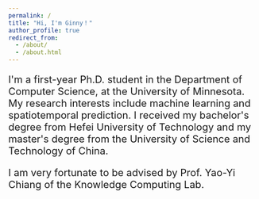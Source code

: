 ```yaml
---
permalink: /
title: "Hi, I'm Ginny！"
author_profile: true
redirect_from: 
  - /about/
  - /about.html
---
```


<p style="font-size:20px;">I'm a first-year Ph.D. student in the Department of Computer Science, at the University of Minnesota. My research interests include machine learning and spatiotemporal prediction. I received my bachelor's degree from Hefei University of Technology and my master's degree from the University of Science and Technology of China.</p>

<p style="font-size:20px;">I am very fortunate to be advised by Prof. Yao-Yi Chiang of the Knowledge Computing Lab.</p>

